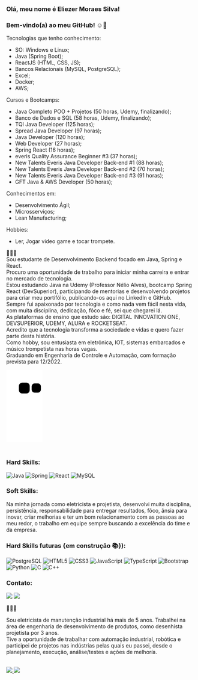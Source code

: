 
### Olá,  meu nome é Eliezer Moraes Silva!
### Bem-vindo(a) ao meu GitHub! ☺️👋 <br>

Tecnologias que tenho conhecimento:
- SO: Windows e Linux;
- Java (Spring Boot);
- ReactJS (HTML, CSS, JS);
- Bancos Relacionais (MySQL, PostgreSQL);
- Excel;
- Docker;
- AWS;

Cursos e Bootcamps:
- Java Completo POO + Projetos (50 horas, Udemy, finalizando);
- Banco de Dados e SQL (58 horas, Udemy, finalizando);
- TQI Java Developer (125 horas);
- Spread Java Developer (97 horas);
- Java Developer (120 horas);
- Web Developer (27 horas);
- Spring React (16 horas);
- everis Quality Assurance Beginner #3 (37 horas);
- New Talents Everis Java Developer Back-end #1 (88 horas);
- New Talents Everis Java Developer Back-end #2 (70 horas);
- New Talents Everis Java Developer Back-end #3 (91 horas);
- GFT Java & AWS Developer (50 horas);

Conhecimentos em:
- Desenvolvimento Ágil;
- Microsserviços;
- Lean Manufacturing;

Hobbies:
- Ler, Jogar video game e tocar trompete.

👨🏻‍💻<br>
Sou estudante de Desenvolvimento Backend focado em Java, Spring e React. <br>
Procuro uma oportunidade de trabalho para iniciar minha carreira e entrar no mercado de tecnologia. <br>
Estou estudando Java na Udemy (Professor Nélio Alves), bootcamp Spring React (DevSuperior), participando de mentorias e desenvolvendo projetos para criar meu portifólio, publicando-os aqui no LinkedIn e GitHub. <br>
Sempre fui apaixonado por tecnologia e como nada vem fácil nesta vida, com muita disciplina, dedicação, fôco e fé, sei que chegarei lá.<br>
As plataformas de ensino que estudo são: DIGITAL INNOVATION ONE, DEVSUPERIOR, UDEMY, ALURA e ROCKETSEAT.<br>
Acredito que a tecnologia transforma a sociedade e vidas e quero fazer parte desta história.<br>
Como hobby, sou entusiasta em eletrônica, IOT, sistemas embarcados e músico trompetista nas horas vagas.<br>
Graduando em Engenharia de Controle e Automação, com formação prevista para 12/2022.<br>

![Snake animation](https://github.com/eliezermoraesss/eliezermoraesss/blob/output/github-contribution-grid-snake.svg) <br> <br>

### Hard Skills:
![Java](https://img.shields.io/badge/Java-ED8B00?style=for-the-badge&logo=java&logoColor=white) ![Spring](https://img.shields.io/badge/Spring-6DB33F?style=for-the-badge&logo=spring&logoColor=white) ![React](https://img.shields.io/badge/React-20232A?style=for-the-badge&logo=react&logoColor=61DAFB) ![MySQL](https://img.shields.io/badge/MySQL-00000F?style=for-the-badge&logo=mysql&logoColor=white)

### Soft Skills:
Na minha jornada como eletricista e projetista, desenvolvi muita disciplina, persistência, responsabilidade para entregar resultados, fôco, ânsia para inovar, criar melhorias e ter um bom relacionamento com as pessoas ao meu redor, o trabalho em equipe sempre buscando a excelência do time e da empresa.<br>

### Hard Skills futuras {em construção 📚}):
![PostgreSQL](https://img.shields.io/badge/PostgreSQL-316192?style=for-the-badge&logo=postgresql&logoColor=white) ![HTML5](https://img.shields.io/badge/HTML5-E34F26?style=for-the-badge&logo=html5&logoColor=white) ![CSS3](https://img.shields.io/badge/CSS3-1572B6?style=for-the-badge&logo=css3&logoColor=white) ![JavaScript](https://img.shields.io/badge/JavaScript-F7DF1E?style=for-the-badge&logo=javascript&logoColor=black) ![TypeScript](https://img.shields.io/badge/TypeScript-007ACC?style=for-the-badge&logo=typescript&logoColor=white) ![Bootstrap](https://img.shields.io/badge/Bootstrap-563D7C?style=for-the-badge&logo=bootstrap&logoColor=white) ![Python](https://img.shields.io/badge/Python-14354C?style=for-the-badge&logo=python&logoColor=white) ![C](https://img.shields.io/badge/C-00599C?style=for-the-badge&logo=c&logoColor=white) ![C++](https://img.shields.io/badge/C%2B%2B-00599C?style=for-the-badge&logo=c%2B%2B&logoColor=white)<br>
### Contato:
[<img src="https://img.shields.io/badge/linkedin-%230077B5.svg?&style=for-the-badge&logo=linkedin&logoColor=white" />](https://www.linkedin.com/in/eliezer-moraes-silva-80b68010b/)
<a href="https://wa.me/5519981374137" alt="WhatsApp" target="_blank"> <img src="https://img.shields.io/badge/WhatsApp-25D366?style=for-the-badge&logo=whatsapp&logoColor=white"/> </a>

🧑🏻‍🔧 <br>

Sou eletricista de manutenção industrial há mais de 5 anos. Trabalhei na área de engenharia de desenvolvimento de produtos, como desenhista projetista por 3 anos. <br>
Tive a oportunidade de trabalhar com automação industrial, robótica e participei de projetos nas indústrias pelas quais eu passei, desde o planejamento, execução, análise/testes e ações de melhoría.<br><br>

<div>
<a href="https://github.com/eliezermoraesss">
<img height="180em" src="https://github-readme-stats.vercel.app/api/top-langs/?username=eliezermoraesss&layout=compact&langs_count=7&theme=dracula"/>
<img height="180em" src="https://github-readme-stats.vercel.app/api?username=eliezermoraesss&show_icons=true&theme=dracula&include_all_commits=true&count_private=true"/>
</div>
